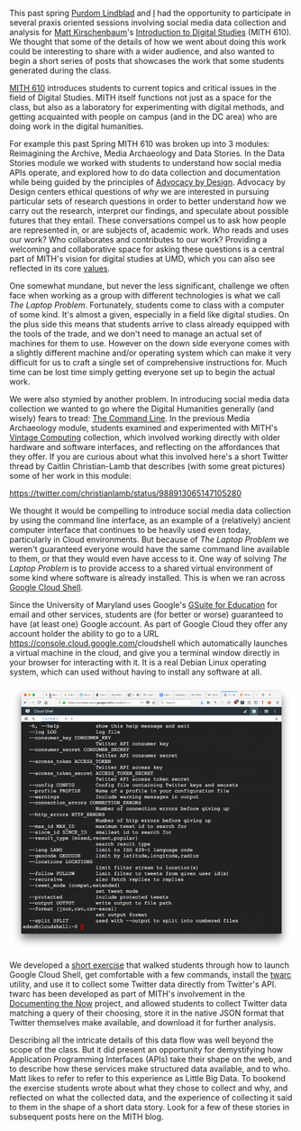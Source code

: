 This past spring [Purdom Lindblad](https://mith.umd.edu/people/person/purdom-lindblad/) and [I](https://mith.umd.edu/people/person/ed-summers/) had the opportunity to participate in several praxis oriented sessions involving social media data collection and analysis for [Matt Kirschenbaum](https://twitter.com/mkirschenbaum)'s [Introduction to Digital Studies](https://dsah.umd.edu/requirements/#introds) (MITH 610). We thought that some of the details of how we went about doing this work could be interesting to share with a wider audience, and also wanted to begin a short series of posts that showcases the work that some students generated during the class.

[MITH 610](https://dsah.umd.edu/requirements/#introds) introduces students to current topics and critical issues in the field of Digital Studies. MITH itself functions not just as a space for the class, but also as a laboratory for experimenting with digital methods, and getting acquainted with people on campus (and in the DC area) who are doing work in the digital humanities.

For example this past Spring MITH 610 was broken up into 3 modules: Reimagining the Archive, Media Archaeology and Data Stories. In the Data Stories module we worked with students to understand how social media APIs operate, and explored how to do data collection and documentation while being guided by the principles of [Advocacy by Design](https://mith.umd.edu/advocacy-design-moving-theory-practice-part-1/). Advocacy by Design centers ethical questions of _why_ we are interested in pursuing particular sets of research questions in order to better understand _how_ we carry out the research, interpret our findings, and speculate about possible futures that they entail. These conversations compel us to ask how people are represented in, or are subjects of, academic work. Who reads and uses our work? Who collaborates and contributes to our work? Providing a welcoming and collaborative space for asking these questions is a central part of MITH's vision for digital studies at UMD, which you can also see reflected in its core [values](https://mith.umd.edu/about/values/).

One somewhat mundane, but never the less significant, challenge we often face when working as a group with different technologies is what we call _The Laptop Problem_. Fortunately, students come to class with a computer of some kind. It's almost a given, especially in a field like digital studies. On the plus side this means that students arrive to class already equipped with the tools of the trade, and we don't need to manage an actual set of machines for them to use. However on the down side everyone comes with a slightly different machine and/or operating system which can make it very difficult for us to craft a single set of comprehensive instructions for. Much time can be lost time simply getting everyone set up to begin the actual work.

We were also stymied by another problem. In introducing social media data collection we wanted to go where the Digital Humanities generally (and wisely) fears to tread: [The Command Line](https://en.wikipedia.org/wiki/Command-line_interface). In the previous Media Archaeology module, students examined and experimented with MITH's [Vintage Computing](https://mith.umd.edu/vintage-computers/) collection, which involved working directly with older hardware and software interfaces, and reflecting on the affordances that they offer. If you are curious about what this involved here's a short Twitter thread by Caitlin Christian-Lamb that describes (with some great pictures) some of her work in this module:

https://twitter.com/christianlamb/status/988913065147105280

We thought it would be compelling to introduce social media data collection by using the command line interface, as an example of a (relatively) ancient computer interface that continues to be heavily used even today, particularly in Cloud environments. But because of _The Laptop Problem_ we weren't guaranteed everyone would have the same command line available to them, or that they would even have access to it. One way of solving _The Laptop Problem_ is to provide access to a shared virtual environment of some kind where software is already installed. This is when we ran across [Google Cloud Shell](https://console.cloud.google.com/cloudshell).

Since the University of Maryland uses Google's [GSuite for Education](https://edu.google.com/) for email and other services, students are (for better or worse) guaranteed to have (at least one) Google account. As part of Google Cloud they offer any account holder the ability to go to a URL <https://console.cloud.google.com/>cloudshell which automatically launches a virtual machine in the cloud, and give you a terminal window directly in your browser for interacting with it. It is a real Debian Linux operating system, which can used without having to install any software at all.

![](../images/2018-07-Screen-Shot-2018-07-30-at-3.06.04-PM-980x918.png)

We developed a [short exercise](https://docs.google.com/document/d/11QSMTAiGWEJM324Tpm_SNYImVxAhkeGQfg_UaV0bgsI/edit#) that walked students through how to launch Google Cloud Shell, get comfortable with a few commands, install the [twarc](https://github.com/docnow/twarc) utility, and use it to collect some Twitter data directly from Twitter's API. twarc has been developed as part of MITH's involvement in the [Documenting the Now](https://www.docnow.io/) project, and allowed students to collect Twitter data matching a query of their choosing, store it in the native JSON format that Twitter themselves make available, and download it for further analysis.

Describing all the intricate details of this data flow was well beyond the scope of the class. But it did present an opportunity for demystifying how Application Programming Interfaces (APIs) take their shape on the web, and to describe how these services make structured data available, and to who. Matt likes to refer to refer to this experience as Little Big Data. To bookend the exercise students wrote about what they chose to collect and why, and reflected on what the collected data, and the experience of collecting it said to them in the shape of a short data story. Look for a few of these stories in subsequent posts here on the MITH blog.